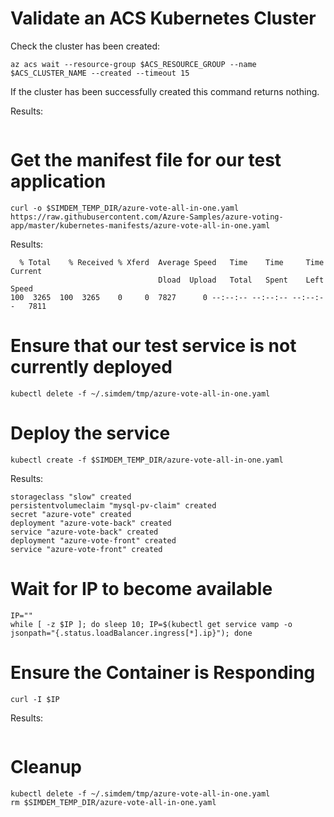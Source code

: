 # Validate an ACS Kubernetes Cluster

Check the cluster has been created:

```
az acs wait --resource-group $ACS_RESOURCE_GROUP --name $ACS_CLUSTER_NAME --created --timeout 15
```

If the cluster has been successfully created this command returns nothing.

Results:

```
```

# Get the manifest file for our test application

```
curl -o $SIMDEM_TEMP_DIR/azure-vote-all-in-one.yaml https://raw.githubusercontent.com/Azure-Samples/azure-voting-app/master/kubernetes-manifests/azure-vote-all-in-one.yaml
```
Results:

```
  % Total    % Received % Xferd  Average Speed   Time    Time     Time  Current
                                 Dload  Upload   Total   Spent    Left  Speed
100  3265  100  3265    0     0  7827      0 --:--:-- --:--:-- --:--:--   7811
```

# Ensure that our test service is not currently deployed

```
kubectl delete -f ~/.simdem/tmp/azure-vote-all-in-one.yaml 
```

# Deploy the service

```
kubectl create -f $SIMDEM_TEMP_DIR/azure-vote-all-in-one.yaml
```

Results:

```
storageclass "slow" created
persistentvolumeclaim "mysql-pv-claim" created
secret "azure-vote" created
deployment "azure-vote-back" created
service "azure-vote-back" created
deployment "azure-vote-front" created
service "azure-vote-front" created
```

# Wait for IP to become available

```
IP=""
while [ -z $IP ]; do sleep 10; IP=$(kubectl get service vamp -o jsonpath="{.status.loadBalancer.ingress[*].ip}"); done
```

# Ensure the Container is Responding

```
curl -I $IP
```

Results:

```

```

# Cleanup

```
kubectl delete -f ~/.simdem/tmp/azure-vote-all-in-one.yaml 
rm $SIMDEM_TEMP_DIR/azure-vote-all-in-one.yaml
```

